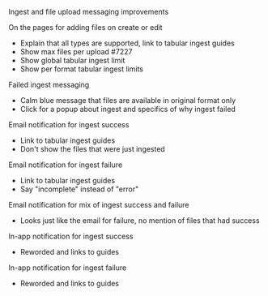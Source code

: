 Ingest and file upload messaging improvements

On the pages for adding files on create or edit

- Explain that all types are supported, link to tabular ingest guides
- Show max files per upload #7227
- Show global tabular ingest limit
- Show per format tabular ingest limits

Failed ingest messaging

- Calm blue message that files are available in original format only
- Click for a popup about ingest and specifics of why ingest failed

Email notification for ingest success

- Link to tabular ingest guides
- Don't show the files that were just ingested

Email notification for ingest failure

- Link to tabular ingest guides
- Say "incomplete" instead of "error"

Email notification for mix of ingest success and failure

- Looks just like the email for failure, no mention of files that had success

In-app notification for ingest success

- Reworded and links to guides

In-app notification for ingest failure

- Reworded and links to guides
